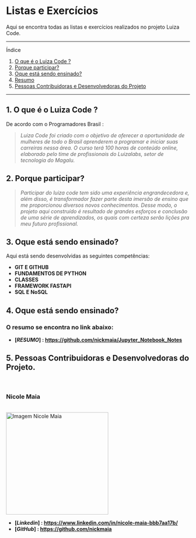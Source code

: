 # Listas e Exercícios
Aqui se encontra todas as listas e exercícios realizados no projeto Luiza Code.

*******
Índice
 1. [O que é o Luiza Code ?](#oque)
 2. [Porque participar?](#porque)
 3. [Oque está sendo ensinado?](#ensinado)
 4. [Resumo](#resumo)
 5. [Pessoas Contribuidoras e Desenvolvedoras do Projeto](#contribuidoras)

*******

<div id='oque'/>  

## 1. O que é o Luiza Code ?
De acordo com o Programadores Brasil :  

  >*Luiza Code foi criado com o objetivo de oferecer a oportunidade de mulheres de todo o Brasil aprenderem a programar e iniciar suas carreiras nessa área. O curso terá 100 horas de conteúdo online, elaborado pelo time de profissionais do Luizalabs, setor de tecnologia do Magalu.*   

<div id='porque'/>  

## 2. Porque participar? 

  >*Participar do luiza code tem sido uma experiência engrandecedora e, além disso, é transformador fazer parte desta imersão de ensino que me proporcionou diversos novos conhecimentos. Desse modo, o projeto aqui construído é resultado de grandes esforços e conclusão de uma série de aprendizados, os quais com certeza serão lições pra meu futuro profissional.*   

<div id='ensinado'/>  

## 3. Oque está sendo ensinado? 

Aqui está sendo desenvolvidas as seguintes competências:   
 * **GIT E GITHUB**
 * **FUNDAMENTOS DE PYTHON**
 * **CLASSES**
 * **FRAMEWORK FASTAPI**
 * **SQL E NoSQL**

<div id='resumo'/>

## 4. Oque está sendo ensinado? 

### O resumo se encontra no link abaixo:

* **[*RESUMO*] : https://github.com/nickmaia/Jupyter_Notebook_Notes**

<div id='contribuidoras'/>

## 5. Pessoas Contribuidoras e Desenvolvedoras do Projeto.
<br/>

###  **Nicole Maia**

<br/>

<a>
<img src="https://media-exp1.licdn.com/dms/image/C4D22AQFbBhjh5Dp4lA/feedshare-shrink_800/0/1661381428598?e=1666224000&v=beta&t=UxThIEqjfutrfAtQaHuaIh17KdGkZI6AWu_IPM_tQLw" 
  alt="Imagem Nicole Maia" width="280" height="280" />
</a>

* **[*Linkedin*] : https://www.linkedin.com/in/nicole-maia-bbb7aa17b/**
* **[*GitHub*] : https://github.com/nickmaia**